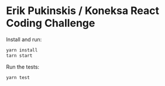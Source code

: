 # Erik Pukinskis / Koneksa React Coding Challenge

Install and run:

```sh
yarn install
tarn start
```

Run the tests:

```
yarn test
```